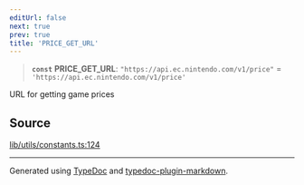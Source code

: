 ```yaml
---
editUrl: false
next: true
prev: true
title: 'PRICE_GET_URL'
---
```


> **`const`** **PRICE_GET_URL**: `"https://api.ec.nintendo.com/v1/price"` = `'https://api.ec.nintendo.com/v1/price'`

URL for getting game prices

## Source

[lib/utils/constants.ts:124](https://github.com/favna/nintendo-switch-eshop/blob/27355e779102b48fc082af549592453043b2ac6e/src/lib/utils/constants.ts#L124)

---

Generated using [TypeDoc](https://typedoc.org) and [typedoc-plugin-markdown](https://typedoc-plugin-markdown.org).

